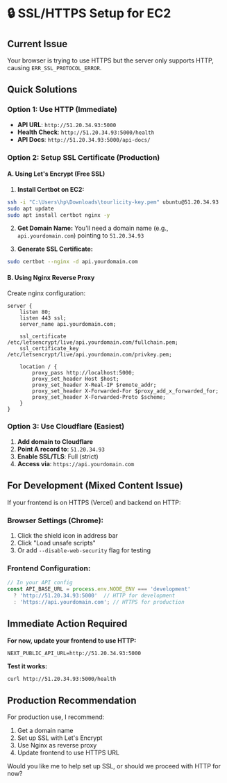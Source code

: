 # 🔒 SSL/HTTPS Setup for EC2

## Current Issue
Your browser is trying to use HTTPS but the server only supports HTTP, causing `ERR_SSL_PROTOCOL_ERROR`.

## Quick Solutions

### Option 1: Use HTTP (Immediate)
- **API URL**: `http://51.20.34.93:5000`
- **Health Check**: `http://51.20.34.93:5000/health`
- **API Docs**: `http://51.20.34.93:5000/api-docs/`

### Option 2: Setup SSL Certificate (Production)

#### A. Using Let's Encrypt (Free SSL)

1. **Install Certbot on EC2:**
```bash
ssh -i "C:\Users\hp\Downloads\tourlicity-key.pem" ubuntu@51.20.34.93
sudo apt update
sudo apt install certbot nginx -y
```

2. **Get Domain Name:**
You'll need a domain name (e.g., `api.yourdomain.com`) pointing to `51.20.34.93`

3. **Generate SSL Certificate:**
```bash
sudo certbot --nginx -d api.yourdomain.com
```

#### B. Using Nginx Reverse Proxy

Create nginx configuration:
```nginx
server {
    listen 80;
    listen 443 ssl;
    server_name api.yourdomain.com;
    
    ssl_certificate /etc/letsencrypt/live/api.yourdomain.com/fullchain.pem;
    ssl_certificate_key /etc/letsencrypt/live/api.yourdomain.com/privkey.pem;
    
    location / {
        proxy_pass http://localhost:5000;
        proxy_set_header Host $host;
        proxy_set_header X-Real-IP $remote_addr;
        proxy_set_header X-Forwarded-For $proxy_add_x_forwarded_for;
        proxy_set_header X-Forwarded-Proto $scheme;
    }
}
```

### Option 3: Use Cloudflare (Easiest)

1. **Add domain to Cloudflare**
2. **Point A record to**: `51.20.34.93`
3. **Enable SSL/TLS**: Full (strict)
4. **Access via**: `https://api.yourdomain.com`

## For Development (Mixed Content Issue)

If your frontend is on HTTPS (Vercel) and backend on HTTP:

### Browser Settings (Chrome):
1. Click the shield icon in address bar
2. Click "Load unsafe scripts"
3. Or add `--disable-web-security` flag for testing

### Frontend Configuration:
```javascript
// In your API config
const API_BASE_URL = process.env.NODE_ENV === 'development' 
  ? 'http://51.20.34.93:5000'  // HTTP for development
  : 'https://api.yourdomain.com'; // HTTPS for production
```

## Immediate Action Required

**For now, update your frontend to use HTTP:**

```env
NEXT_PUBLIC_API_URL=http://51.20.34.93:5000
```

**Test it works:**
```bash
curl http://51.20.34.93:5000/health
```

## Production Recommendation

For production use, I recommend:
1. Get a domain name
2. Set up SSL with Let's Encrypt
3. Use Nginx as reverse proxy
4. Update frontend to use HTTPS URL

Would you like me to help set up SSL, or should we proceed with HTTP for now?